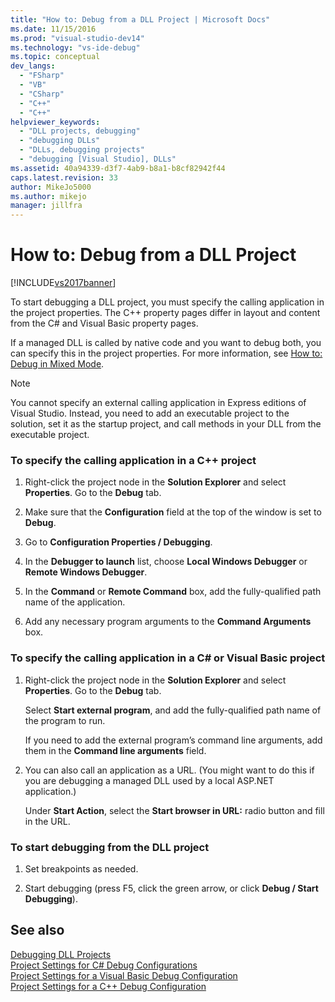 ```yaml
---
title: "How to: Debug from a DLL Project | Microsoft Docs"
ms.date: 11/15/2016
ms.prod: "visual-studio-dev14"
ms.technology: "vs-ide-debug"
ms.topic: conceptual
dev_langs: 
  - "FSharp"
  - "VB"
  - "CSharp"
  - "C++"
  - "C++"
helpviewer_keywords: 
  - "DLL projects, debugging"
  - "debugging DLLs"
  - "DLLs, debugging projects"
  - "debugging [Visual Studio], DLLs"
ms.assetid: 40a94339-d3f7-4ab9-b8a1-b8cf82942f44
caps.latest.revision: 33
author: MikeJo5000
ms.author: mikejo
manager: jillfra
---
```

# How to: Debug from a DLL Project
[!INCLUDE[vs2017banner](../includes/vs2017banner.md)]

To start debugging a DLL project, you must specify the calling application in the project properties. The C++ property pages differ in layout and content from the C# and Visual Basic property pages.  
  
 If a managed DLL is called by native code and you want to debug both, you can specify this in the project properties. For more information, see [How to: Debug in Mixed Mode](../debugger/how-to-debug-in-mixed-mode.md).  
  
> [!NOTE]
> You cannot specify an external calling application in Express editions of Visual Studio. Instead, you need to add an executable project to the solution, set it as the startup project, and call methods in your DLL from the executable project.  
  
### To specify the calling application in a C++ project  
  
1. Right-click the project node in the **Solution Explorer** and select **Properties**. Go to the **Debug** tab.  
  
2. Make sure that the **Configuration** field at the top of the window is set to **Debug**.  
  
3. Go to **Configuration Properties / Debugging**.  
  
4. In the **Debugger to launch** list, choose **Local Windows Debugger** or **Remote Windows Debugger**.  
  
5. In the **Command** or **Remote Command** box, add the fully-qualified path name of the application.  
  
6. Add any necessary program arguments to the **Command Arguments** box.  
  
### To specify the calling application in a C# or Visual Basic project  
  
1. Right-click the project node in the **Solution Explorer** and select **Properties**. Go to the **Debug** tab.  
  
     Select **Start external program**, and add the fully-qualified path name of the program to run.  
  
     If you need to add the external program’s command line arguments, add them in the **Command line arguments** field.  
  
2. You can also call an application as a URL. (You might want to do this if you are debugging a managed DLL used by a local ASP.NET application.)  
  
     Under **Start Action**, select the **Start browser in URL:** radio button and fill in the URL.  
  
### To start debugging from the DLL project  
  
1. Set breakpoints as needed.  
  
2. Start debugging (press F5, click the green arrow, or click **Debug / Start Debugging**).  
  
## See also  
 [Debugging DLL Projects](../debugger/debugging-dll-projects.md)   
 [Project Settings for  C# Debug Configurations](../debugger/project-settings-for-csharp-debug-configurations.md)   
 [Project Settings for a Visual Basic Debug Configuration](../debugger/project-settings-for-a-visual-basic-debug-configuration.md)   
 [Project Settings for a C++ Debug Configuration](../debugger/project-settings-for-a-cpp-debug-configuration.md)
